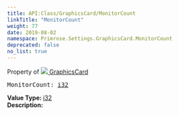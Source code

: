 ```yaml
---
title: API:Class/GraphicsCard/MonitorCount
linkTitle: "MonitorCount"
weight: 77
date: 2019-08-02
namespace: Primrose.Settings.GraphicsCard.MonitorCount
deprecated: false
no_list: true
---
```

Property of <a href="/docs/api-reference/Class/GraphicsCard"><img src="/icons/silk/default.png"/>&nbsp;GraphicsCard</a>
<pre class="method-declaration">
MonitorCount: <a class="type" href="/docs/api-reference/System/Primitives#int32">i32</a></pre>
<b>Value Type: </b>
<a class="type" href="/docs/api-reference/System/Primitives#int32">i32</a>
<br/>
<b>Description: </b>